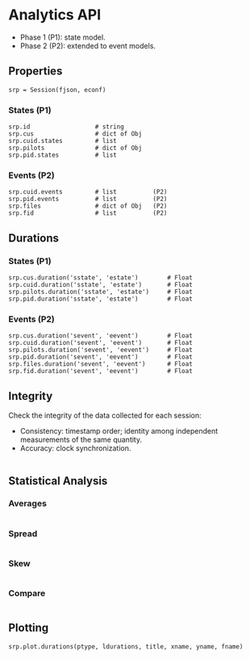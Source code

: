 # Analytics API

* Phase 1 (P1): state model.
* Phase 2 (P2): extended to event models.

## Properties

```
srp = Session(fjson, econf)
```


### States (P1)

```
srp.id                  # string
srp.cus                 # dict of Obj
srp.cuid.states         # list
srp.pilots              # dict of Obj
srp.pid.states          # list
```
### Events (P2)
```
srp.cuid.events         # list          (P2)
srp.pid.events          # list          (P2)
srp.files               # dict of Obj   (P2)
srp.fid                 # list          (P2)
```

## Durations

### States (P1)

```
srp.cus.duration('sstate', 'estate')        # Float
srp.cuid.duration('sstate', 'estate')       # Float
srp.pilots.duration('sstate', 'estate')     # Float
srp.pid.duration('sstate', 'estate')        # Float
```

### Events (P2)

```
srp.cus.duration('sevent', 'eevent')        # Float
srp.cuid.duration('sevent', 'eevent')       # Float
srp.pilots.duration('sevent', 'eevent')     # Float
srp.pid.duration('sevent', 'eevent')        # Float
srp.files.duration('sevent', 'eevent')      # Float
srp.fid.duration('sevent', 'eevent')        # Float
```

## Integrity

Check the integrity of the data collected for each session:

* Consistency: timestamp order; identity among independent measurements of the
  same quantity.
* Accuracy: clock synchronization.

```
```

## Statistical Analysis

### Averages

```

```

### Spread

```

```

### Skew

```

```

### Compare

```

```


## Plotting

```
srp.plot.durations(ptype, ldurations, title, xname, yname, fname)
```
